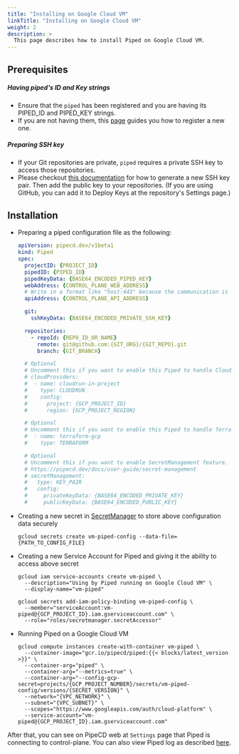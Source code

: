 ```yaml
---
title: "Installing on Google Cloud VM"
linkTitle: "Installing on Google Cloud VM"
weight: 2
description: >
  This page describes how to install Piped on Google Cloud VM.
---
```


## Prerequisites

##### Having piped's ID and Key strings
- Ensure that the `piped` has been registered and you are having its PIPED_ID and PIPED_KEY strings.
- If you are not having them, this [page](/docs/operator-manual/control-plane/registering-a-piped/) guides you how to register a new one.

##### Preparing SSH key
- If your Git repositories are private, `piped` requires a private SSH key to access those repositories.
- Please checkout [this documentation](https://help.github.com/en/github/authenticating-to-github/generating-a-new-ssh-key-and-adding-it-to-the-ssh-agent) for how to generate a new SSH key pair. Then add the public key to your repositories. (If you are using GitHub, you can add it to Deploy Keys at the repository's Settings page.)

## Installation

- Preparing a piped configuration file as the following:

  ``` yaml
  apiVersion: pipecd.dev/v1beta1
  kind: Piped
  spec:
    projectID: {PROJECT_ID}
    pipedID: {PIPED_ID}
    pipedKeyData: {BASE64_ENCODED_PIPED_KEY}
    webAddress: {CONTROL_PLANE_WEB_ADDRESS}
    # Write in a format like "host:443" because the communication is done via gRPC.
    apiAddress: {CONTROL_PLANE_API_ADDRESS}

    git:
      sshKeyData: {BASE64_ENCODED_PRIVATE_SSH_KEY}

    repositories:
      - repoId: {REPO_ID_OR_NAME}
        remote: git@github.com:{GIT_ORG}/{GIT_REPO}.git
        branch: {GIT_BRANCH}

    # Optional
    # Uncomment this if you want to enable this Piped to handle CloudRun application.
    # cloudProviders:
    #  - name: cloudrun-in-project
    #    type: CLOUDRUN
    #    config:
    #      project: {GCP_PROJECT_ID}
    #      region: {GCP_PROJECT_REGION}

    # Optional
    # Uncomment this if you want to enable this Piped to handle Terraform application.
    #  - name: terraform-gcp
    #    type: TERRAFORM

    # Optional
    # Uncomment this if you want to enable SecretManagement feature.
    # https://pipecd.dev/docs/user-guide/secret-management
    # secretManagement:
    #   type: KEY_PAIR
    #   config:
    #     privateKeyData: {BASE64_ENCODED_PRIVATE_KEY}
    #     publicKeyData: {BASE64_ENCODED_PUBLIC_KEY}
  ```

- Creating a new secret in [SecretManager](https://cloud.google.com/secret-manager/docs/creating-and-accessing-secrets) to store above configuration data securely

  ``` console
  gcloud secrets create vm-piped-config --data-file={PATH_TO_CONFIG_FILE}
  ```

- Creating a new Service Account for Piped and giving it the ability to access above secret

  ``` console
  gcloud iam service-accounts create vm-piped \
    --description="Using by Piped running on Google Cloud VM" \
    --display-name="vm-piped"

  gcloud secrets add-iam-policy-binding vm-piped-config \
    --member="serviceAccount:vm-piped@{GCP_PROJECT_ID}.iam.gserviceaccount.com" \
    --role="roles/secretmanager.secretAccessor"
  ```

- Running Piped on a Google Cloud VM

  ``` console
  gcloud compute instances create-with-container vm-piped \
    --container-image="gcr.io/pipecd/piped:{{< blocks/latest_version >}}" \
    --container-arg="piped" \
    --container-arg="--metrics=true" \
    --container-arg="--config-gcp-secret=projects/{GCP_PROJECT_NUMBER}/secrets/vm-piped-config/versions/{SECRET_VERSION}" \
    --network="{VPC_NETWORK}" \
    --subnet="{VPC_SUBNET}" \
    --scopes="https://www.googleapis.com/auth/cloud-platform" \
    --service-account="vm-piped@{GCP_PROJECT_ID}.iam.gserviceaccount.com"
  ```

After that, you can see on PipeCD web at `Settings` page that Piped is connecting to control-plane.
You can also view Piped log as described [here](https://cloud.google.com/compute/docs/containers/deploying-containers#viewing_logs).
